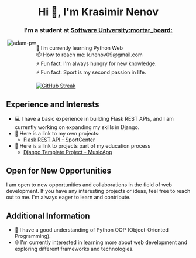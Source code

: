 <h1 align="center">Hi 👋, I'm Krasimir Nenov</h1>
<h3 align="center">I'm a student at <a href="https://softuni.bg/">Software University:mortar_board:</a></h3>

<div style="display: flex; align-items: flex-start;">
  <img align="right" src="https://github.com/Adam-pw/Adam-pw/blob/main/animation_500_kxa883sd.gif" alt="adam-pw" />

  <div>
    <p>
      🌱 I’m currently learning Python Web<br>
      📫 How to reach me: k.nenov09@gmail.com<br>
      ⚡ Fun fact: I'm always hungry for new knowledge.<br>
      ⚡ Fun fact: Sport is my second passion in life.
    </p>
    <a href="https://streak-stats.demolab.com?user=nenovKrasimir&theme=transparent&date_format=M%20j%5B%2C%20Y%5D">
      <img src="https://streak-stats.demolab.com?user=nenovKrasimir&theme=transparent&date_format=M%20j%5B%2C%20Y%5D" alt="GitHub Streak" />
    </a>
  </div>
</div>

## Experience and Interests

- :computer: I have a basic experience in building Flask REST APIs, and I am currently working on expanding my skills in Django.
- :link: Here is a link to my own projects:<br>
  - [Flask REST API - SportCenter](https://github.com/nenovKrasimir/SportCenterProject)
- :link: Here is a link to projects part of my education process
  - [Django Template Project - MusicApp](https://github.com/nenovKrasimir/django_basics_my_music_app) 

## Open for New Opportunities

I am open to new opportunities and collaborations in the field of web development. If you have any interesting projects or ideas, feel free to reach out to me. I'm always eager to learn and contribute.

## Additional Information

- :snake: I have a good understanding of Python OOP (Object-Oriented Programming).
- :globe_with_meridians: I'm currently interested in learning more about web development and exploring different frameworks and technologies.



